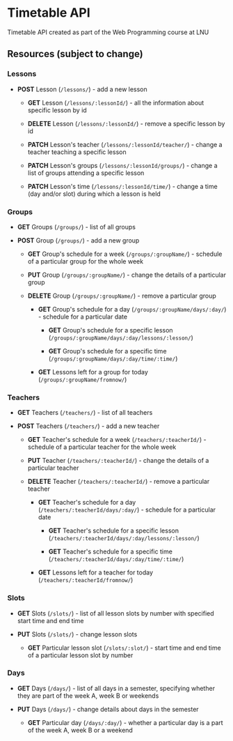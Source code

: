# Timetable API

Timetable API created as part of the Web Programming course at LNU

## Resources (subject to change)

### Lessons

* **POST** Lesson (`/lessons/`) - add a new lesson

    * **GET** Lesson (`/lessons/:lessonId/`) - all the information about specific lesson by id

    * **DELETE** Lesson (`/lessons/:lessonId/`) - remove a specific lesson by id
    
    * **PATCH** Lesson's teacher (`/lessons/:lessonId/teacher/`) - change a teacher teaching a specific lesson

    * **PATCH** Lesson's groups (`/lessons/:lessonId/groups/`) - change a list of groups attending a specific lesson

    * **PATCH** Lesson's time (`/lessons/:lessonId/time/`) - change a time (day and/or slot) during which a lesson is held

### Groups

* **GET** Groups (`/groups/`) - list of all groups

* **POST** Group (`/groups/`) - add a new group

    * **GET** Group's schedule for a week (`/groups/:groupName/`) - schedule of a particular group for the whole week

    * **PUT** Group (`/groups/:groupName/`) - change the details of a particular group

    * **DELETE** Group (`/groups/:groupName/`) - remove a particular group

        * **GET** Group's schedule for a day (`/groups/:groupName/days/:day/`) - schedule for a particular date

            * **GET** Group's schedule for a specific lesson (`/groups/:groupName/days/:day/lessons/:lesson/`)

            * **GET** Group's schedule for a specific time (`/groups/:groupName/days/:day/time/:time/`)

        * **GET** Lessons left for a group for today (`/groups/:groupName/fromnow/`)

### Teachers

* **GET** Teachers (`/teachers/`) - list of all teachers

* **POST** Teachers (`/teachers/`) - add a new teacher

    * **GET** Teacher's schedule for a week (`/teachers/:teacherId/`) - schedule of a particular teacher for the whole week

    * **PUT** Teacher (`/teachers/:teacherId/`) - change the details of a particular teacher

    * **DELETE** Teacher (`/teachers/:teacherId/`) - remove a particular teacher

        * **GET** Teacher's schedule for a day (`/teachers/:teacherId/days/:day/`) - schedule for a particular date

            * **GET** Teacher's schedule for a specific lesson (`/teachers/:teacherId/days/:day/lessons/:lesson/`)

            * **GET** Teacher's schedule for a specific time (`/teachers/:teacherId/days/:day/time/:time/`)

        * **GET** Lessons left for a teacher for today (`/teachers/:teacherId/fromnow/`)

### Slots

* **GET** Slots (`/slots/`) - list of all lesson slots by number with specified start time and end time

* **PUT** Slots (`/slots/`) - change lesson slots

    * **GET** Particular lesson slot (`/slots/:slot/`) - start time and end time of a particular lesson slot by number

### Days

* **GET** Days (`/days/`) - list of all days in a semester, specifying whether they are part of the week A, week B or weekends

* **PUT** Days (`/days/`) - change details about days in the semester

    * **GET** Particular day (`/days/:day/`) - whether a particular day is a part of the week A, week B or a weekend